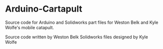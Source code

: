 # Arduino-Cartapult

Source code for Arduino and Solidworks part files for Weston Belk and Kyle Wolfe's mobile catapult.

Source code written by Weston Belk
Solidworks files designed by Kyle Wolfe
